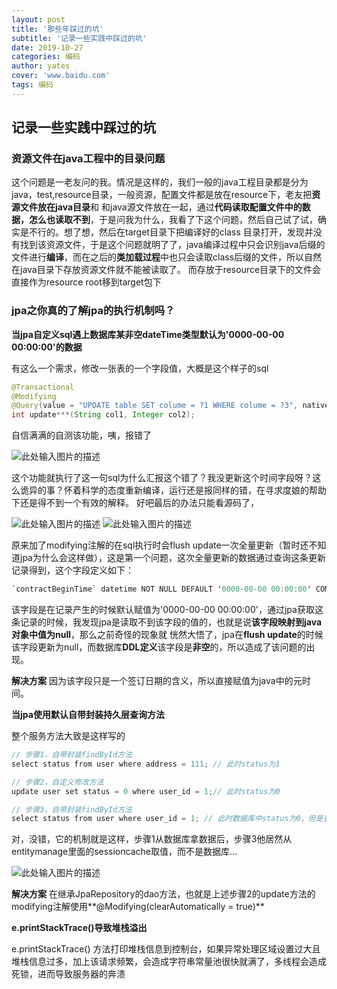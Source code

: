 ```yaml
---
layout: post
title: '那些年踩过的坑'
subtitle: '记录一些实践中踩过的坑'
date: 2019-10-27
categories: 编码
author: yates
cover: 'www.baidu.com'
tags: 编码
---
```


## 记录一些实践中踩过的坑
 
### 资源文件在java工程中的目录问题
这个问题是一老友问的我。情况是这样的，我们一般的java工程目录都是分为java，test,resource目录，一般资源，配置文件都是放在resource下，老友把**资源文件放在java目录**和
和java源文件放在一起，通过**代码读取配置文件中的数据，怎么也读取不到**，于是问我为什么，我看了下这个问题，然后自己试了试，确实是不行的。想了想，然后在target目录下把编译好的class
目录打开，发现并没有找到该资源文件，于是这个问题就明了了，java编译过程中只会识别java后缀的文件进行**编译**，而在之后的**类加载过程**中也只会读取class后缀的文件，所以自然在java目录下存放资源文件就不能被读取了。
而存放于resource目录下的文件会直接作为resource root移到target包下

### jpa之你真的了解jpa的执行机制吗？

**当jpa自定义sql遇上数据库某非空dateTime类型默认为'0000-00-00 00:00:00'的数据**

有这么一个需求，修改一张表的一个字段值，大概是这个样子的sql

```java
@Transactional
@Modifying
@Query(value = "UPDATE table SET colume = ?1 WHERE colume = ?3", nativeQuery = true)
int update***(String col1, Integer col2);
```

自信满满的自测该功能，咦，报错了

![此处输入图片的描述](https://yatesblog.oss-cn-shenzhen.aliyuncs.com/img/2019-10-18-inside-the-pit-record/1.png)

这个功能就执行了这一句sql为什么汇报这个错了？我没更新这个时间字段呀？这么诡异的事？怀着科学的态度重新编译，运行还是报同样的错，在寻求度娘的帮助下还是得不到一个有效的解释。
好吧最后的办法只能看源码了，

![此处输入图片的描述](https://yatesblog.oss-cn-shenzhen.aliyuncs.com/img/2019-10-18-inside-the-pit-record/2.jpg)
![此处输入图片的描述](https://yatesblog.oss-cn-shenzhen.aliyuncs.com/img/2019-10-18-inside-the-pit-record/3.jpg)

原来加了modifying注解的在sql执行时会flush update一次全量更新（暂时还不知道jpa为什么会这样做），这是第一个问题，这次全量更新的数据通过查询这条更新记录得到，这个字段定义如下：

```java
`contractBeginTime` datetime NOT NULL DEFAULT '0000-00-00 00:00:00' COMMENT ''
```
该字段是在记录产生的时候默认赋值为'0000-00-00 00:00:00'，通过jpa获取这条记录的时候，我发现jpa是读取不到该字段的值的，也就是说**该字段映射到java对象中值为null**，那么之前奇怪的现象就
恍然大悟了，jpa在**flush update**的时候该字段更新为null，而数据库**DDL定义**该字段是**非空**的，所以造成了该问题的出现。

**解决方案** 因为该字段只是一个签订日期的含义，所以直接赋值为java中的元时间。


**当jpa使用默认自带封装持久层查询方法**

整个服务方法大致是这样写的
```java
// 步骤1，自带封装findById方法
select status from user where address = 111; // 此时status为1

// 步骤2，自定义修改方法
update user set status = 0 where user_id = 1;// 此时status为0

// 步骤3，自带封装findById方法
select status from user where user_id = 1; // 此时数据库中status为0，但是查出来为1
```

对，没错，它的机制就是这样，步骤1从数据库拿数据后，步骤3他居然从entitymanage里面的sessioncache取值，而不是数据库...

![此处输入图片的描述](https://yatesblog.oss-cn-shenzhen.aliyuncs.com/img/2019-10-18-inside-the-pit-record/4.png)

**解决方案** 在继承JpaRepository的dao方法，也就是上述步骤2的update方法的modifying注解使用**@Modifying(clearAutomatically = true)**


**e.printStackTrace()导致堆栈溢出**

e.printStackTrace() 方法打印堆栈信息到控制台，如果异常处理区域设置过大且堆栈信息过多，加上该请求频繁，会造成字符串常量池很快就满了，多线程会造成死锁，进而导致服务器的奔溃